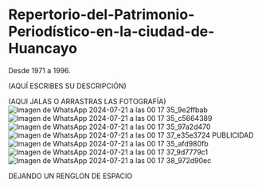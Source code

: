 # Repertorio-del-Patrimonio-Periodístico-en-la-ciudad-de-Huancayo
Desde 1971 a 1996.

(AQUÍ ESCRIBES SU DESCRIPCIÓN)

(AQUI JALAS O ARRASTRAS LAS FOTOGRAFÍA)
![Imagen de WhatsApp 2024-07-21 a las 00 17 35_9e2ffbab](https://github.com/user-attachments/assets/0dfad0b1-eff0-4718-9bf7-e2ed4e54ed64)
![Imagen de WhatsApp 2024-07-21 a las 00 17 35_c5664389](https://github.com/user-attachments/assets/486e0944-0459-4bba-af0b-8127b64b813a)
![Imagen de WhatsApp 2024-07-21 a las 00 17 35_97a2d470](https://github.com/user-attachments/assets/bdd831c6-f79b-4a98-ad73-ca5aea614c59)
![Imagen de WhatsApp 2024-07-21 a las 00 17 37_e35e3724](https://github.com/user-attachments/assets/33e63574-d62c-4310-9056-9bccc9266c06)
PUBLICIDAD
![Imagen de WhatsApp 2024-07-21 a las 00 17 35_afd980fb](https://github.com/user-attachments/assets/522957d0-17d4-4093-85cd-88fa56d3c121)
![Imagen de WhatsApp 2024-07-21 a las 00 17 37_9d7779c1](https://github.com/user-attachments/assets/1b8c300d-656b-4729-9709-7e347222aaf6)
![Imagen de WhatsApp 2024-07-21 a las 00 17 38_972d90ec](https://github.com/user-attachments/assets/0a7d8a0f-a5ed-40c7-bd5c-5350fb197c56)

DEJANDO UN RENGLON DE ESPACIO
